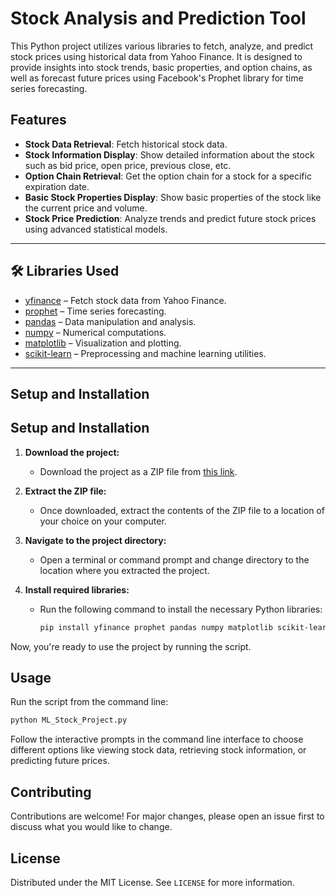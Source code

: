 # Stock Analysis and Prediction Tool

This Python project utilizes various libraries to fetch, analyze, and predict stock prices using historical data from Yahoo Finance. It is designed to provide insights into stock trends, basic properties, and option chains, as well as forecast future prices using Facebook's Prophet library for time series forecasting.

## Features

- **Stock Data Retrieval**: Fetch historical stock data.
- **Stock Information Display**: Show detailed information about the stock such as bid price, open price, previous close, etc.
- **Option Chain Retrieval**: Get the option chain for a stock for a specific expiration date.
- **Basic Stock Properties Display**: Show basic properties of the stock like the current price and volume.
- **Stock Price Prediction**: Analyze trends and predict future stock prices using advanced statistical models.

---

## 🛠️ Libraries Used
- [yfinance](https://pypi.org/project/yfinance/) – Fetch stock data from Yahoo Finance.  
- [prophet](https://facebook.github.io/prophet/) – Time series forecasting.  
- [pandas](https://pandas.pydata.org/) – Data manipulation and analysis.  
- [numpy](https://numpy.org/) – Numerical computations.  
- [matplotlib](https://matplotlib.org/) – Visualization and plotting.  
- [scikit-learn](https://scikit-learn.org/) – Preprocessing and machine learning utilities.  

---



## Setup and Installation
## Setup and Installation

1. **Download the project:**
   - Download the project as a ZIP file from [this link](https://github.com/Angel-Leon15/Stock-Analysis-and-Prediction/blob/main/ML_Stock_Project.zip).

2. **Extract the ZIP file:**
   - Once downloaded, extract the contents of the ZIP file to a location of your choice on your computer.

3. **Navigate to the project directory:**
   - Open a terminal or command prompt and change directory to the location where you extracted the project.

4. **Install required libraries:**
   - Run the following command to install the necessary Python libraries:
     ```bash
     pip install yfinance prophet pandas numpy matplotlib scikit-learn
     ```

Now, you're ready to use the project by running the script.



## Usage
Run the script from the command line:
   ```bash
   python ML_Stock_Project.py
   ```
Follow the interactive prompts in the command line interface to choose different options like viewing stock data, retrieving stock information, or predicting future prices.

## Contributing

Contributions are welcome! For major changes, please open an issue first to discuss what you would like to change.

## License

Distributed under the MIT License. See `LICENSE` for more information.
